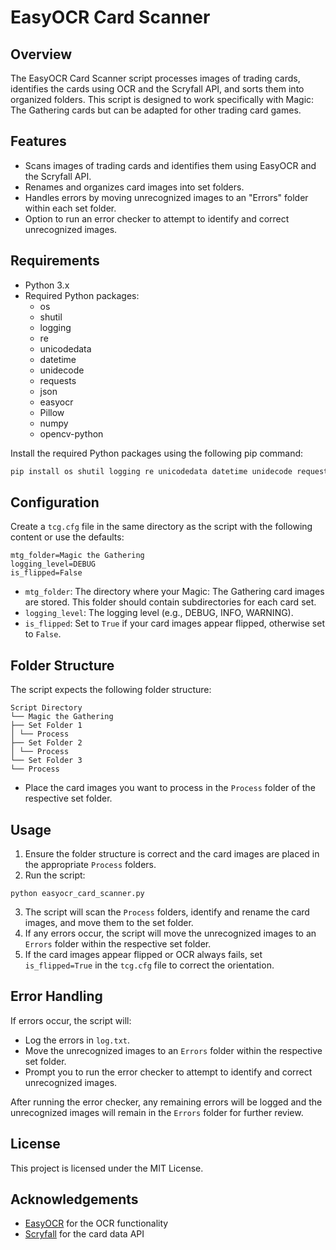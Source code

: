 # EasyOCR Card Scanner

## Overview

The EasyOCR Card Scanner script processes images of trading cards, identifies the cards using OCR and the Scryfall API, and sorts them into organized folders. This script is designed to work specifically with Magic: The Gathering cards but can be adapted for other trading card games.

## Features

- Scans images of trading cards and identifies them using EasyOCR and the Scryfall API.
- Renames and organizes card images into set folders.
- Handles errors by moving unrecognized images to an "Errors" folder within each set folder.
- Option to run an error checker to attempt to identify and correct unrecognized images.

## Requirements

- Python 3.x
- Required Python packages:
  - os
  - shutil
  - logging
  - re
  - unicodedata
  - datetime
  - unidecode
  - requests
  - json
  - easyocr
  - Pillow
  - numpy
  - opencv-python

Install the required Python packages using the following pip command:

```bash
pip install os shutil logging re unicodedata datetime unidecode requests json easyocr pillow numpy opencv-python
```
## Configuration

Create a `tcg.cfg` file in the same directory as the script with the following content or use the defaults:

```
mtg_folder=Magic the Gathering
logging_level=DEBUG
is_flipped=False
```

- `mtg_folder`: The directory where your Magic: The Gathering card images are stored. This folder should contain subdirectories for each card set.
- `logging_level`: The logging level (e.g., DEBUG, INFO, WARNING).
- `is_flipped`: Set to `True` if your card images appear flipped, otherwise set to `False`.

## Folder Structure

The script expects the following folder structure:
```
Script Directory
└── Magic the Gathering
├── Set Folder 1
│ └── Process
├── Set Folder 2
│ └── Process
└── Set Folder 3
└── Process
```

- Place the card images you want to process in the `Process` folder of the respective set folder.

## Usage

1. Ensure the folder structure is correct and the card images are placed in the appropriate `Process` folders.
2. Run the script:

`python easyocr_card_scanner.py`


3. The script will scan the `Process` folders, identify and rename the card images, and move them to the set folder.
4. If any errors occur, the script will move the unrecognized images to an `Errors` folder within the respective set folder.
5. If the card images appear flipped or OCR always fails, set `is_flipped=True` in the `tcg.cfg` file to correct the orientation.

## Error Handling

If errors occur, the script will:
- Log the errors in `log.txt`.
- Move the unrecognized images to an `Errors` folder within the respective set folder.
- Prompt you to run the error checker to attempt to identify and correct unrecognized images.

After running the error checker, any remaining errors will be logged and the unrecognized images will remain in the `Errors` folder for further review.

## License

This project is licensed under the MIT License.

## Acknowledgements

- [EasyOCR](https://github.com/JaidedAI/EasyOCR) for the OCR functionality
- [Scryfall](https://scryfall.com/docs/api) for the card data API
